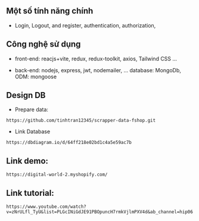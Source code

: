 ## Một số tính năng chính

-   Login, Logout, and register, authentication, authorization,

## Công nghệ sử dụng

-   front-end: reacjs+vite, redux, redux-toolkit, axios, Tailwind CSS ...

-   back-end: nodejs, express, jwt, nodemailer, ... database: MongoDb, ODM: mongoose

## Design DB

-   Prepare data:

```
https://github.com/tinhtran12345/scrapper-data-fshop.git
```

-   Link Database

```
https://dbdiagram.io/d/64ff218e02bd1c4a5e59ac7b
```

## Link demo:

```
https://digital-world-2.myshopify.com/
```

## Link tutorial:

```
https://www.youtube.com/watch?v=zNrULfl_TyU&list=PLGcINiGdJE91PBOpuncH7rmkVjlmPXV4d&ab_channel=hip06
```
